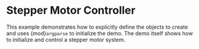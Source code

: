# Stepper Motor Controller

This example demonstrates how to explicitly define the objects to create and uses {mod}`argparse` to initialize the demo. The demo itself shows how to initialize and control a stepper motor system.
